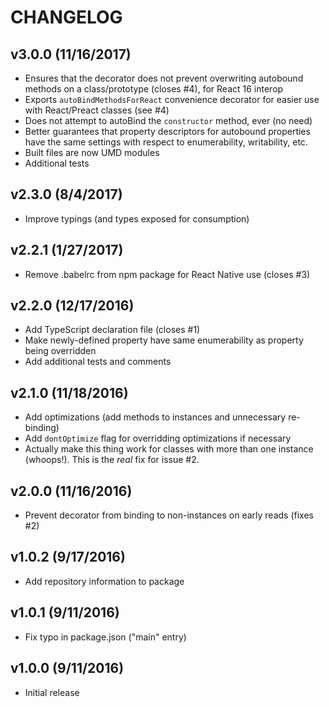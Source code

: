 # CHANGELOG

## v3.0.0 (11/16/2017)

- Ensures that the decorator does not prevent overwriting autobound
  methods on a class/prototype (closes #4), for React 16 interop
- Exports `autoBindMethodsForReact` convenience decorator for easier use
  with React/Preact classes (see #4)
- Does not attempt to autoBind the `constructor` method, ever (no need)
- Better guarantees that property descriptors for autobound properties
  have the same settings with respect to enumerability, writability, etc.
- Built files are now UMD modules
- Additional tests

## v2.3.0 (8/4/2017)

- Improve typings (and types exposed for consumption)

## v2.2.1 (1/27/2017)

- Remove .babelrc from npm package for React Native use (closes #3)

## v2.2.0 (12/17/2016)

- Add TypeScript declaration file (closes #1)
- Make newly-defined property have same enumerability as property being
  overridden
- Add additional tests and comments

## v2.1.0 (11/18/2016)

- Add optimizations (add methods to instances and unnecessary re-binding)
- Add `dontOptimize` flag for overridding optimizations if necessary
- Actually make this thing work for classes with more than one instance
  (whoops!). This is the *real* fix for issue #2.

## v2.0.0 (11/16/2016)

- Prevent decorator from binding to non-instances on early reads (fixes #2)

## v1.0.2 (9/17/2016)

- Add repository information to package

## v1.0.1 (9/11/2016)

- Fix typo in package.json ("main" entry)

## v1.0.0 (9/11/2016)

- Initial release

